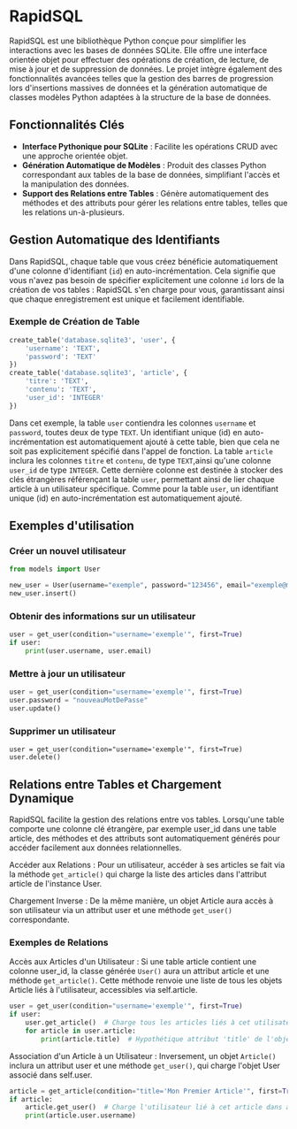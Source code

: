 # RapidSQL

RapidSQL est une bibliothèque Python conçue pour simplifier les interactions avec les bases de données SQLite. Elle offre une interface orientée objet pour effectuer des opérations de création, de lecture, de mise à jour et de suppression de données. Le projet intègre également des fonctionnalités avancées telles que la gestion des barres de progression lors d'insertions massives de données et la génération automatique de classes modèles Python adaptées à la structure de la base de données.

## Fonctionnalités Clés

- **Interface Pythonique pour SQLite** : Facilite les opérations CRUD avec une approche orientée objet.
- **Génération Automatique de Modèles** : Produit des classes Python correspondant aux tables de la base de données, simplifiant l'accès et la manipulation des données.
- **Support des Relations entre Tables** : Génère automatiquement des méthodes et des attributs pour gérer les relations entre tables, telles que les relations un-à-plusieurs.

## Gestion Automatique des Identifiants

Dans RapidSQL, chaque table que vous créez bénéficie automatiquement d'une colonne d'identifiant (`id`) en auto-incrémentation. Cela signifie que vous n'avez pas besoin de spécifier explicitement une colonne `id` lors de la création de vos tables : RapidSQL s'en charge pour vous, garantissant ainsi que chaque enregistrement est unique et facilement identifiable.

### Exemple de Création de Table

```python
create_table('database.sqlite3', 'user', {
    'username': 'TEXT',
    'password': 'TEXT'
})
create_table('database.sqlite3', 'article', {
    'titre': 'TEXT',
    'contenu': 'TEXT',
    'user_id': 'INTEGER'
})
```

Dans cet exemple, la table `user` contiendra les colonnes `username` et `password`, toutes deux de type `TEXT`. Un identifiant unique (id) en auto-incrémentation est automatiquement ajouté à cette table, bien que cela ne soit pas explicitement spécifié dans l'appel de fonction.
La table `article` inclura les colonnes `titre` et `contenu`, de type `TEXT`,ainsi qu'une colonne `user_id` de type `INTEGER`. Cette dernière colonne est destinée à stocker des clés étrangères référençant la table `user`, permettant ainsi de lier chaque article à un utilisateur spécifique. Comme pour la table `user`, un identifiant unique (id) en auto-incrémentation est automatiquement ajouté.

## Exemples d'utilisation

### Créer un nouvel utilisateur

```python
from models import User

new_user = User(username="exemple", password="123456", email="exemple@mail.com")
new_user.insert()
```

### Obtenir des informations sur un utilisateur

```python
user = get_user(condition="username='exemple'", first=True)
if user:
    print(user.username, user.email)
```

### Mettre à jour un utilisateur

```python
user = get_user(condition="username='exemple'", first=True)
user.password = "nouveauMotDePasse"
user.update()
```

### Supprimer un utilisateur

```pyhton
user = get_user(condition="username='exemple'", first=True)
user.delete()
```

## Relations entre Tables et Chargement Dynamique

RapidSQL facilite la gestion des relations entre vos tables. Lorsqu'une table comporte une colonne clé étrangère, par exemple user_id dans une table article, des méthodes et des attributs sont automatiquement générés pour accéder facilement aux données relationnelles.

Accéder aux Relations : Pour un utilisateur, accéder à ses articles se fait via la méthode `get_article()` qui charge la liste des articles dans l'attribut article de l'instance User.

Chargement Inverse : De la même manière, un objet Article aura accès à son utilisateur via un attribut user et une méthode `get_user()` correspondante.

### Exemples de Relations

Accès aux Articles d'un Utilisateur : Si une table article contient une colonne user_id, la classe générée `User()` aura un attribut article et une méthode `get_article()`. Cette méthode renvoie une liste de tous les objets Article liés à l'utilisateur, accessibles via self.article.

```python
user = get_user(condition="username='exemple'", first=True)
if user:
    user.get_article()  # Charge tous les articles liés à cet utilisateur dans user.article
    for article in user.article:
        print(article.title)  # Hypothétique attribut 'title' de l'objet Article
```        

Association d'un Article à un Utilisateur : Inversement, un objet `Article()` inclura un attribut user et une méthode `get_user()`, qui charge l'objet User associé dans self.user.

```python
article = get_article(condition="title='Mon Premier Article'", first=True)
if article:
    article.get_user()  # Charge l'utilisateur lié à cet article dans article.user
    print(article.user.username)
```